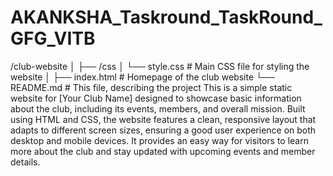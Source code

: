 # AKANKSHA_Taskround_TaskRound_GFG_VITB

/club-website
│
├── /css
│   └── style.css                 # Main CSS file for styling the website
│
├── index.html                    # Homepage of the club website
└── README.md                     # This file, describing the project
This is a simple static website for [Your Club Name] designed to showcase basic information about the club, including its events, members, and overall mission. Built using HTML and CSS, the website features a clean, responsive layout that adapts to different screen sizes, ensuring a good user experience on both desktop and mobile devices. It provides an easy way for visitors to learn more about the club and stay updated with upcoming events and member details.
